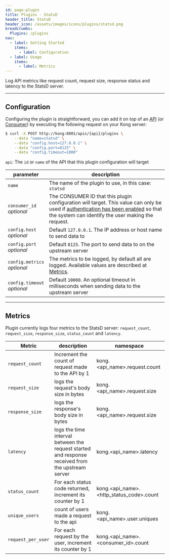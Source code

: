 ```yaml
---
id: page-plugin
title: Plugins - StatsD
header_title: StatsD
header_icon: /assets/images/icons/plugins/statsd.png
breadcrumbs:
  Plugins: /plugins
nav:
  - label: Getting Started
    items:
      - label: Configuration
  - label: Usage
    items:
      - label: Metrics
---
```


Log API metrics like request count, request size, response status and latency to the StatsD server.

----

## Configuration

Configuring the plugin is straightforward, you can add it on top of an [API][api-object] (or [Consumer][consumer-object]) by executing the following request on your Kong server:

```bash
$ curl -X POST http://kong:8001/apis/{api}/plugins \
    --data "name=statsd" \
    --data "config.host=127.0.0.1" \
    --data "config.port=8125" \
    --data "config.timeout=1000"
```

`api`: The `id` or `name` of the API that this plugin configuration will target

parameter                     | description
---                           | ---
`name`                        | The name of the plugin to use, in this case: `statsd`
`consumer_id`<br>*optional* | The CONSUMER ID that this plugin configuration will target. This value can only be used if [authentication has been enabled][faq-authentication] so that the system can identify the user making the request.
`config.host`<br>*optional* | Default `127.0.0.1`. The IP address or host name to send data to
`config.port`<br>*optional* | Default `8125`. The port to send data to on the upstream server
`config.metrics`<br>*optional* | The metrics to be logged, by default all are logged. Available values are described at [Metrics](#metrics).
`config.timeout`<br>*optional* | Default `10000`. An optional timeout in milliseconds when sending data to the upstream server

[api-object]: /docs/latest/admin-api/#api-object
[configuration]: /docs/latest/configuration
[consumer-object]: /docs/latest/admin-api/#consumer-object
[faq-authentication]: /about/faq/#how-can-i-add-an-authentication-layer-on-a-microservice/api?

----

## Metrics

Plugin currently logs four metrics to the StatsD server: `request_count`, `request_size`, `response_size`, `status_count` and `latency`.

Metric                     | description | namespace
---                        | ---         | -----
`request_count`              | Increment the count of request made to the API by 1 | kong.\<api_name>.request.count
`request_size`               | logs the request's body size in bytes | kong.\<api_name>.request.size
`response_size`               | logs the response's body size in bytes | kong.\<api_name>.request.size
`latency`                   | logs the time interval between the request started and response received from the upstream server | kong.\<api_name>.latency
`status_count`               | For each status code returned, increment its counter by 1 | kong.\<api_name>.\<http_status_code>.count
`unique_users`               | count of users made a request to the api | kong.\<api_name>.user.uniques
`request_per_user`               | For each request by the user, increment its counter by 1 | kong.\<api_name>.\<consumer_id>.count
